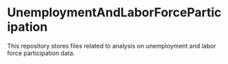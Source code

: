 # UnemploymentAndLaborForceParticipation
This repository stores files related to analysis on unemployment and labor force participation data.
